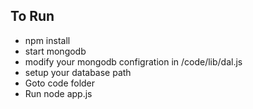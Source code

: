 ## To Run
- npm install
- start mongodb
- modify your mongodb configration in /code/lib/dal.js
- setup your database path
- Goto code folder
- Run node app.js

